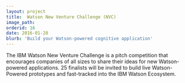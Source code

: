 ```yaml
---
layout: project
title:  Watson New Venture Challenge (NVC)
image_path: 
orderid: 16
date: 2016-01-28
blurb: 'Build your Watson-powered cognitive application'
---
```

The IBM Watson New Venture Challenge is a pitch competition that encourages companies of all sizes to share their ideas for new Watson-powered applications. 25 finalists will be invited to build live Watson-Powered prototypes and fast-tracked into the IBM Watson Ecosystem.
<!--more-->
